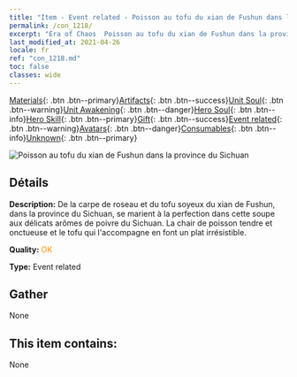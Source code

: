 ```yaml
---
title: "Item - Event related - Poisson au tofu du xian de Fushun dans la province du Sichuan"
permalink: /con_1218/
excerpt: "Era of Chaos  Poisson au tofu du xian de Fushun dans la province du Sichuan"
last_modified_at: 2021-04-26
locale: fr
ref: "con_1218.md"
toc: false
classes: wide
---
```

 [Materials](/ItemsFR/){: .btn .btn--primary}[Artifacts](/ItemsFR/Artifacts/){: .btn .btn--success}[Unit Soul](/ItemsFR/UnitSoul/){: .btn .btn--warning}[Unit Awakening](/ItemsFR/UnitAwakening/){: .btn .btn--danger}[Hero Soul](/ItemsFR/HeroSoul/){: .btn .btn--info}[Hero Skill](/ItemsFR/HeroSkill/){: .btn .btn--primary}[Gift](/ItemsFR/Gift/){: .btn .btn--success}[Event related](/ItemsFR/Events/){: .btn .btn--warning}[Avatars](/ItemsFR/Avatars/){: .btn .btn--danger}[Consumables](/ItemsFR/Consumables/){: .btn .btn--info}[Unknown](/ItemsFR/Unknown/){: .btn .btn--primary}

 ![Poisson au tofu du xian de Fushun dans la province du Sichuan](/images/t/i_81522331.png)

## Détails
 **Description:** De la carpe de roseau et du tofu soyeux du xian de Fushun, dans la province du Sichuan, se marient à la perfection dans cette soupe aux délicats arômes de poivre du Sichuan. La chair de poisson tendre et onctueuse et le tofu qui l'accompagne en font un plat irrésistible.

 **Quality:** <span style="color: #FF8C00">OK</span>

 **Type:** Event related

## Gather

  None

## This item contains:

  None

